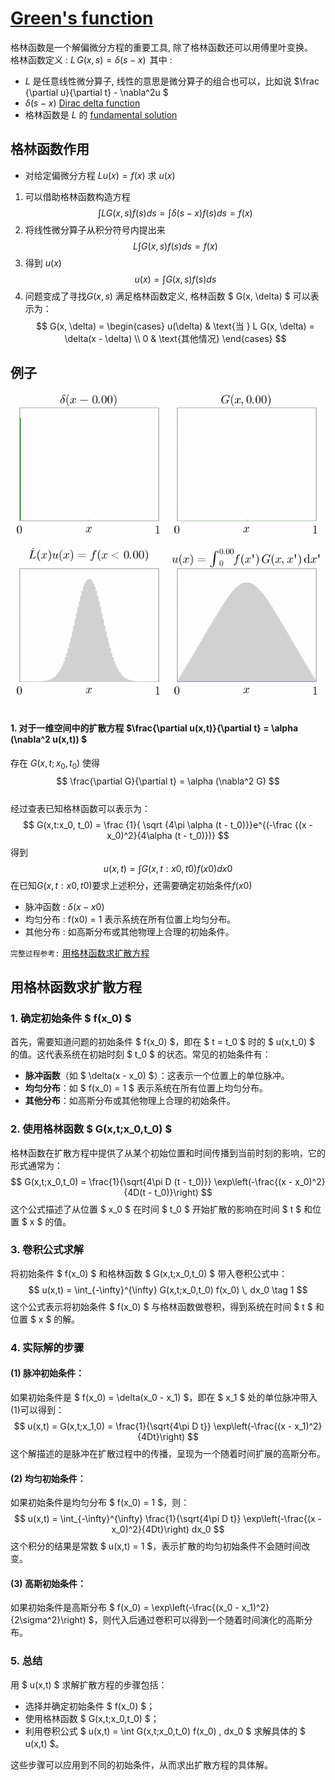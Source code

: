 # [Green's function](https://en.wikipedia.org/wiki/Green%27s_function)
格林函数是一个解偏微分方程的重要工具, 除了格林函数还可以用傅里叶变换。  
格林函数定义 : ${\displaystyle L\,G(x,s)=\delta (s-x)\,}$ 其中 :
- $L$ 是任意线性微分算子, 线性的意思是微分算子的组合也可以，比如说 $\frac {\partial u}{\partial t} - \nabla^2u $
- $\delta (s-x)$  [Dirac delta function](https://en.wikipedia.org/wiki/Dirac_delta_function)
- 格林函数是 $L$ 的 [fundamental solution](https://en.wikipedia.org/wiki/Fundamental_solution)
## 格林函数作用
- 对给定偏微分方程 $Lu(x) = f(x)$ 求 $u(x)$
1. 可以借助格林函数构造方程
$$
\int LG(x, s)f(s)ds = \int \delta(s-x)f(s)ds = f(x) 
$$ 
2. 将线性微分算子从积分符号内提出来
$$
L\int G(x, s)f(s)ds = f(x)
$$ 
3. 得到 $u(x)$
$$
u(x) = \int G(x, s)f(s)ds
$$ 
4. 问题变成了寻找$G(x,s)$ 满足格林函数定义, 格林函数 $ G(x, \delta) $ 可以表示为：
$$
G(x, \delta) = \begin{cases} 
u(\delta) & \text{当 } L G(x, \delta) = \delta(x - \delta) \\
0 & \text{其他情况}
\end{cases}
$$
## 例子
![example](resource/Green's_function_animation.gif)
#### 1. 对于一维空间中的扩散方程 $\frac{\partial u(x,t)}{\partial t} = \alpha (\nabla^2 u(x,t)) $  
存在 $G(x,t; x_0,t_0)$ 使得 
$$
    \frac{\partial G}{\partial t} = \alpha (\nabla^2 G) 
$$  
经过查表已知格林函数可以表示为：
$$
G(x,t:x_0, t_0) = \frac {1}{ \sqrt {4\pi \alpha (t - t_0)}}e^{(-\frac {(x -x_0)^2}{4\alpha (t - t_0)})}
$$
得到 
$$
    u(x, t) = \int G(x,t:x0,t0)f(x0)dx0
$$
在已知$G(x, t:x0, t0)$要求上述积分，还需要确定初始条件$f(x0)$
- 脉冲函数 : $\delta(x- x0)$
- 均匀分布 : f(x0) = 1 表示系统在所有位置上均匀分布。
- 其他分布 : 如高斯分布或其他物理上合理的初始条件。  

```完整过程参考:```  [用格林函数求扩散方程](#用格林函数求扩散方程)


<!-- 
- 对于三维空间中的拉普拉斯算子 $ \nabla^2 $，格林函数可以表示为：
$$
LG(x, \delta) = -\frac{1}{4\pi \|x - \delta\|}
$$
$\nabla^2G(x, x_0) = u$
$$
F(u(x:x0, k)) = \int_{-inf}^{inf} ue^{-\frac {ik\pi}{x_0}} dx_0
$$ -->


<!-- ## 在散度定理中应用格林函数
散度定理公式， 高维的散度积分等于低维的整体积分:
$$
\int_V \nabla \cdot u(x) dV = \int_S u(x) d\hat{\sigma}
$$
1. 令 $LG(x, x0) = \nabla \$ -->

## 用格林函数求扩散方程
### 1. **确定初始条件 $ f(x_0) $**
首先，需要知道问题的初始条件 $ f(x_0) $，即在 $ t = t_0 $ 时的 $ u(x,t_0) $ 的值。这代表系统在初始时刻 $ t_0 $ 的状态。常见的初始条件有：
- **脉冲函数**（如 $ \delta(x - x_0) $）：这表示一个位置上的单位脉冲。
- **均匀分布**：如 $ f(x_0) = 1 $ 表示系统在所有位置上均匀分布。
- **其他分布**：如高斯分布或其他物理上合理的初始条件。

### 2. **使用格林函数 $ G(x,t;x_0,t_0) $**
格林函数在扩散方程中提供了从某个初始位置和时间传播到当前时刻的影响，它的形式通常为：
$$
G(x,t;x_0,t_0) = \frac{1}{\sqrt{4\pi D (t - t_0)}} \exp\left(-\frac{(x - x_0)^2}{4D(t - t_0)}\right)
$$
这个公式描述了从位置 $ x_0 $ 在时间 $ t_0 $ 开始扩散的影响在时间 $ t $ 和位置 $ x $ 的值。

### 3. **卷积公式求解**
将初始条件 $ f(x_0) $ 和格林函数 $ G(x,t;x_0,t_0) $ 带入卷积公式中：
$$
u(x,t) = \int_{-\infty}^{\infty} G(x,t;x_0,t_0) f(x_0) \, dx_0 \tag 1
$$
这个公式表示将初始条件 $ f(x_0) $ 与格林函数做卷积，得到系统在时间 $ t $ 和位置 $ x $ 的解。

### 4. **实际解的步骤**
#### (1) **脉冲初始条件：**
如果初始条件是 $ f(x_0) = \delta(x_0 - x_1) $，即在 $ x_1 $ 处的单位脉冲带入 (1)可以得到：
$$
u(x,t) = G(x,t;x_1,0) = \frac{1}{\sqrt{4\pi D t}} \exp\left(-\frac{(x - x_1)^2}{4Dt}\right)
$$
这个解描述的是脉冲在扩散过程中的传播，呈现为一个随着时间扩展的高斯分布。

#### (2) **均匀初始条件：**
如果初始条件是均匀分布 $ f(x_0) = 1 $，则：
$$
u(x,t) = \int_{-\infty}^{\infty} \frac{1}{\sqrt{4\pi D t}} \exp\left(-\frac{(x - x_0)^2}{4Dt}\right) dx_0
$$
这个积分的结果是常数 $ u(x,t) = 1 $，表示扩散的均匀初始条件不会随时间改变。

#### (3) **高斯初始条件：**
如果初始条件是高斯分布 $ f(x_0) = \exp\left(-\frac{(x_0 - x_1)^2}{2\sigma^2}\right) $，则代入后通过卷积可以得到一个随着时间演化的高斯分布。

### 5. **总结**
用 $ u(x,t) $ 求解扩散方程的步骤包括：
- 选择并确定初始条件 $ f(x_0) $；
- 使用格林函数 $ G(x,t;x_0,t_0) $；
- 利用卷积公式 $ u(x,t) = \int G(x,t;x_0,t_0) f(x_0) \, dx_0 $ 求解具体的 $ u(x,t) $。

这些步骤可以应用到不同的初始条件，从而求出扩散方程的具体解。
